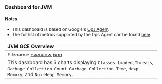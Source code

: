 ### Dashboard for JVM

#### Notes

- This dashboard is based on Google's [Ops Agent](https://cloud.google.com/stackdriver/docs/solutions/agents/ops-agent).
- The full list of metrics supported by the Ops Agent can be found [here](https://cloud.google.com/stackdriver/docs/solutions/agents/ops-agent/third-party/jvm#monitored-metrics).

|JVM GCE Overview|
|:------------------|
|Filename: [overview.json](overview.json)|
|This dashboard has 6 charts displaying `Classes Loaded`, `Threads`, `Garbage Collection Count`, `Garbage Collection Time`, `Heap Memory`, and `Non-Heap Memory`.|
